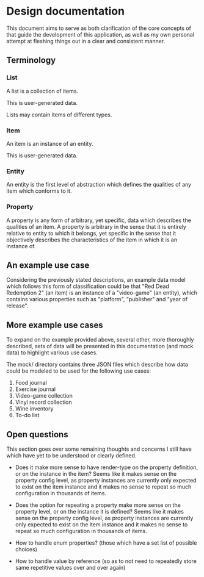 # Design documentation

This document aims to serve as both clarification of the core concepts of that guide the development of this application, as well as my own personal attempt at fleshing things out in a clear and consistent manner.

## Terminology

### List

A list is a collection of items.

This is user-generated data.

Lists may contain items of different types.

### Item

An item is an instance of an entity.

This is user-generated data.

### Entity

An entity is the first level of abstraction which defines the qualities of any item which conforms to it.

### Property

A property is any form of arbitrary, yet specific, data which describes the qualities of an item. A property is arbitrary in the sense that it is entirely relative to entity to which it belongs, yet specific in the sense that it objectively describes the characteristics of the item in which it is an instance of.

## An example use case

Considering the previously stated descriptions, an example data model which follows this form of classification could be that "Red Dead Redemption 2" (an item) is an instance of a "video-game" (an entity), which contains various properties such as "platform", "publisher" and "year of release".

## More example use cases

To expand on the example provided above, several other, more thoroughly described, sets of data will be presented in this documentation (and mock data) to highlight various use cases.

The mock/ directory contains three JSON files which describe how data could be modeled to be used for the following use cases:

1. Food journal
2. Exercise journal
3. Video-game collection
4. Vinyl record collection
5. Wine inventory
6. To-do list

## Open questions

This section goes over some remaining thoughts and concerns I still have which have yet to be understood or clearly defined.

- Does it make more sense to have render-type on the property definition, or on the instance in the item?
  Seems like it makes sense on the property config level, as property instances are currently only expected to exist on the item instance and it makes no sense to repeat so much configuration in thousands of items.

- Does the option for repeating a property make more sense on the property level, or on the instance it is defined?
  Seems like it makes sense on the property config level, as property instances are currently only expected to exist on the item instance and it makes no sense to repeat so much configuration in thousands of items.

- How to handle enum properties? (those which have a set list of possible choices)

- How to handle value by reference (so as to not need to repeatedly store same repetitive values over and over again)
